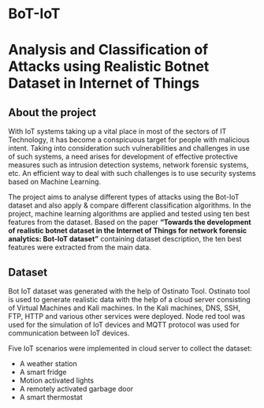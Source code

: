 # BoT-IoT

# Analysis and Classification of Attacks using Realistic Botnet Dataset in Internet of Things


## About the project
With IoT systems taking up a vital place in most of the sectors of IT Technology, it has become a conspicuous target for people with malicious intent. Taking into consideration such vulnerabilities and challenges in use of such systems, a need arises for development of effective protective measures such as intrusion detection systems, network forensic systems, etc. An efficient way to deal with such challenges is to use security systems based on Machine Learning. 

The project aims to analyse different types of attacks using the Bot-IoT dataset and also apply & compare different classification algorithms. In the project, machine learning algorithms are applied and tested using ten best features from the dataset. Based on the paper **“Towards the development of realistic botnet dataset in the Internet of Things for network forensic analytics: Bot-IoT dataset”** containing dataset description, the ten best features were extracted from the main data.

## Dataset
Bot IoT dataset was generated with the help of Ostinato Tool. Ostinato tool is used to generate realistic data with the help of a cloud server consisting of Virtual Machines and Kali machines. In the Kali machines, DNS, SSH, FTP, HTTP and various other services were deployed. Node red tool was used for the simulation of IoT devices and MQTT protocol was used for communication between IoT devices.

Five IoT scenarios were implemented in cloud server to collect the dataset:
  - A weather station
  - A smart fridge
  - Motion activated lights
  - A remotely activated garbage door
  - A smart thermostat
